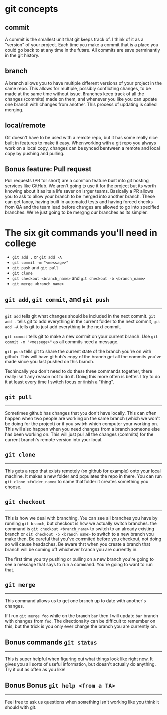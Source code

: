 # git concepts


## commit
A commit is the smallest unit that git keeps track of. I think of it as a "version" of your project. Each time you make a commit that is a place you could go back to at any time in the future. All commits are save perminantly in the git history.

## branch
A branch allows you to have multiple different versions of your project in the same repo. This allows for multiple, possibly conflicting changes, to be made at the same time without issue. Branches keep track of all the changes (commits) made on them, and whenever you like you can update one branch with changes from another. This process of updating is called merging.

## local/remote
Git doesn't have to be used with a remote repo, but it has some really nice built in features to make it easy. When working with a git repo you always work on a local copy, changes can be synced bentween a remote and local copy by pushing and pulling.

## Bonus feature: Pull request
Pull requests (PR for short) are a common feature built into git hosting services like GitHub. We aren't going to use it for the project but its worth knowing about it as its a life saver on larger teams. Basically a PR allows you to ask to allow your branch to be merged into another branch. These can get fancy, having built in automated tests and having forced checks from QA and the team lead before changes are allowed to go into specified branches. We're just going to be merging our branches as its simpler.

# The six git commands you'll need in college

- `git add .` or `git add -A`
- `git commit -m "<message>"`
- `git push` and `git pull`
- `git clone`
- `git checkout <branch_name>` and `git checkout -b <branch_name>`
- `git merge <branch_name>`

## `git add`, `git commit`, and `git push`
---  
`git add` tells git what changes should be included in the next commit. `git add .` tells git to add everything in the current folder to the next commit, `git add -A` tells git to just add everything to the next commit.

`git commit` tells git to make a new commit on your current branch. Use `git commit -m "<messege>"` as all commits need a message.

`git push` tells git to share the current state of the branch you're on with github. This will have github's copy of the branch get all the commits you've made since you last pushed on this branch.


Techincally you don't need to do these three commands together, there really isn't any reason not to do it. Doing this more often is better. I try to do it at least every time I switch focus or finish a "thing".


## `git pull`
---
Sometimes github has changes that you don't have locally. This can often happen when two people are working on the same branch (which we won't be doing for the project) or if you switch which computer your working on. This will also happen when you need changes from a branch someone else has been working on. This will just pull all the changes (commits) for the current branch's remote version into your local.

## `git clone`
---
This gets a repo that exists remotely (on github for example) onto your local machine. It makes a new folder and populates the repo in there. You can run `git clone <folder_name>` to name that folder it creates something you choose.

## `git checkout`
---
This is how we deal with branching. You can see all branches you have by running `git branch`, but checkout is how we actually switch branches. the command is `git checkout <branch_name>` to switch to an already existing branch or `git checkout -b <branch_name>` to switch to a new branch you make then. Be careful that you've commited before you checkout, not doing so will cause headaches. Be aware that when you create a branch that branch will be coming off whichever branch you are currently in.

The first time you try pushing or pulling on a new branch you're going to see a message that says to run a command. You're going to want to run that.

## `git merge`
---
This command allows us to get one branch up to date with another's changes.

If I run `git merge foo` while on the branch `bar` then I will update `bar` branch with changes from `foo`. The directionality can be difficult to remember on this, but the trick is you only ever change the branch you are currently on.


## Bonus commands `git status`
---
This is super helpful when figuring out what things look like right now. It gives you all sorts of useful information, but doesn't actually do anything. Try it out as often as you like!

## Bonus Bonus `git help <from a TA>`
---
Feel free to ask us questions when something isn't working like you think it should with git.

